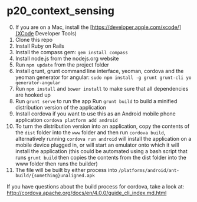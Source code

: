 p20_context_sensing
===================

0. If you are on a Mac, install the [https://developer.apple.com/xcode/](XCode Developer Tools)
1. Clone this repo
2. Install Ruby on Rails
3. Install the compass gem: `gem install compass`
4. Install node.js from the nodejs.org website
5. Run `npm update` from the project folder
6. Install grunt, grunt command line interface, yeoman, cordova and the yeoman generator for angular: `sudo npm install -g grunt grunt-cli yo generator-angular`
7. Run `npm install` and `bower install` to make sure that all dependencies are hooked up
8. Run `grunt serve` to run the app Run `grunt build` to build a minified distribution version of the application
9. Install cordova if you want to use this as an Android mobile phone application `cordova platform add android`
10. To turn the distribution version into an application, copy the contents of the `dist` folder into the `www` folder and then run `cordova build`, alternatively running `cordova run android` will install the application on a mobile device plugged in, or will start an emulator onto which it will install the application (this could be automated using a bash script that runs `grunt build` then copies the contents from the dist folder into the www folder then runs the builder) 
11. The file will be built by either process into `/platforms/android/ant-build/{something}unaligned.apk`

If you have questions about the build process for cordova, take a look at: http://cordova.apache.org/docs/en/4.0.0/guide_cli_index.md.html

